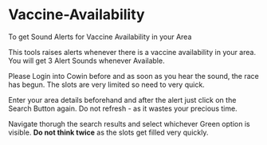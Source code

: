 # Vaccine-Availability
To get Sound Alerts for Vaccine Availability in your Area

This tools raises alerts whenever there is a vaccine availability in your area. You will get 3 Alert Sounds whenever Available.


Please Login into Cowin before and as soon as you hear the sound, the race has begun. The slots are very limited so need to very quick.


Enter your area details beforehand and after the alert just click on the Search Button again. Do not refresh - as it wastes your precious time.


Navigate thorugh the search results and select whichever Green option is visible. **Do not think twice** as the slots get filled very quickly.
